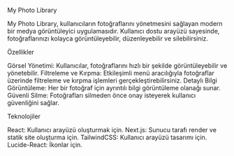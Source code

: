 My Photo Library

My Photo Library, kullanıcıların fotoğraflarını yönetmesini sağlayan modern bir medya görüntüleyici uygulamasıdır. Kullanıcı dostu arayüzü sayesinde, fotoğraflarınızı kolayca görüntüleyebilir, düzenleyebilir ve silebilirsiniz.

Özellikler

Görsel Yönetimi: Kullanıcılar, fotoğraflarını hızlı bir şekilde görüntüleyebilir ve yönetebilir.
Filtreleme ve Kırpma: Etkileşimli menü aracılığıyla fotoğraflar üzerinde filtreleme ve kırpma işlemleri gerçekleştirebilirsiniz.
Detaylı Bilgi Görüntüleme: Her bir fotoğraf için ayrıntılı bilgi görüntüleme olanağı sunar.
Güvenli Silme: Fotoğrafları silmeden önce onay isteyerek kullanıcı güvenliğini sağlar.

Teknolojiler

React: Kullanıcı arayüzü oluşturmak için.
Next.js: Sunucu tarafı render ve statik site oluşturma için.
TailwindCSS: Kullanıcı arayüzü tasarımı için.
Lucide-React: İkonlar için.
